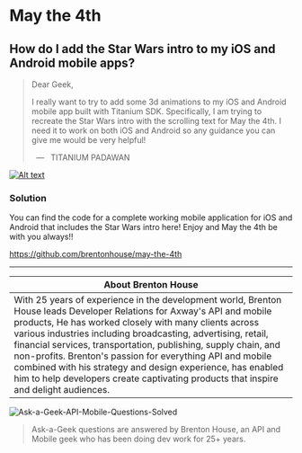 
# May the 4th

## How do I add the Star Wars intro to my iOS and Android mobile apps?

> Dear Geek,   
>    
> I really want to try to add some 3d animations to my iOS and Android mobile app built with Titanium SDK.  Specifically, I am trying to recreate the Star Wars intro with the scrolling text for May the 4th.  I need it to work on both iOS and Android so any guidance you can give me would be very helpful!
>      
> &nbsp; &mdash; &nbsp; TITANIUM PADAWAN


[![Alt text](https://img.youtube.com/vi/VID/0.jpg)](https://www.youtube.com/watch?v=VID)

### Solution

You can find the code for a complete working mobile application for iOS and Android that includes the Star Wars intro here!  Enjoy and May the 4th be with you always!!

https://github.com/brentonhouse/may-the-4th


-------------------------

| About Brenton House   |
|-----------------------|
| With 25 years of experience in the development world, Brenton House leads Developer Relations for Axway's API and mobile products, He has worked closely with many clients across various industries including broadcasting, advertising, retail, financial services, transportation, publishing, supply chain, and non-profits.  Brenton's passion for everything API and mobile combined with his strategy and design experience, has enabled him to help developers create captivating products that inspire and delight audiences.  |

![Ask-a-Geek-API-Mobile-Questions-Solved](https://cdn.secure-api.org/axway/ask-a-geek-logo-2.png)

> Ask-a-Geek questions are answered by Brenton House, an API and Mobile geek who has been doing dev work for 25+ years.